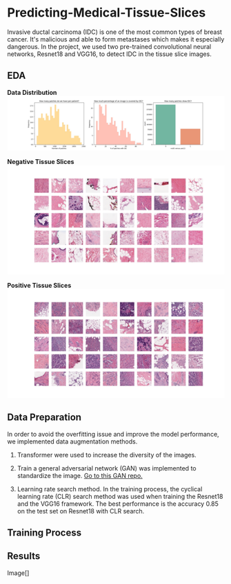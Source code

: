 # Predicting-Medical-Tissue-Slices

Invasive ductal carcinoma (IDC) is one of the most common types of breast cancer. It's malicious and able to form metastases which makes it especially dangerous. In the project, we used two pre-trained convolutional neural networks, Resnet18 and VGG16, to detect IDC in the tissue slice images. <br>

## EDA 
**Data Distribution**
![This is an image](Results/distribution.jpeg)
<br>


**Negative Tissue Slices**
![This is an image](Results/negative.jpeg)
<br>

**Positive Tissue Slices**
![This is an image](Results/positive.jpeg)
<br>

## Data Preparation 
In order to avoid the overfitting issue and improve the model performance, we implemented data augmentation methods. 
1. Transformer were used to increase the diversity of the images. 
   
3. Train a general adversarial network (GAN) was implemented to standardize the image. [Go to this GAN repo.](https://github.com/yueli0329/Medical-Image-Generation)
4. Learning rate search method. In the training process, the cyclical learning rate (CLR) search method was used when training the Resnet18 and the VGG16 framework.  The best performance is the accuracy 0.85 on the test set on Resnet18 with CLR search. 

## Training Process


## Results
Image[]
